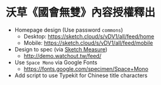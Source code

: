 # 沃草《國會無雙》內容授權釋出

- Homepage design (Use password `commons`)
  - Desktop: https://sketch.cloud/s/vDV1/all/feed/home
  - Mobile: https://sketch.cloud/s/vDV1/all/feed/mobile
- Design to spec (via [Sketch Measure](http://utom.design/measure/))
  - http://demo.watchout.tw/feed/
- Use `Space Mono` via Google Fonts
  - https://fonts.google.com/specimen/Space+Mono
- Add script to use Typekit for Chinese title characters
